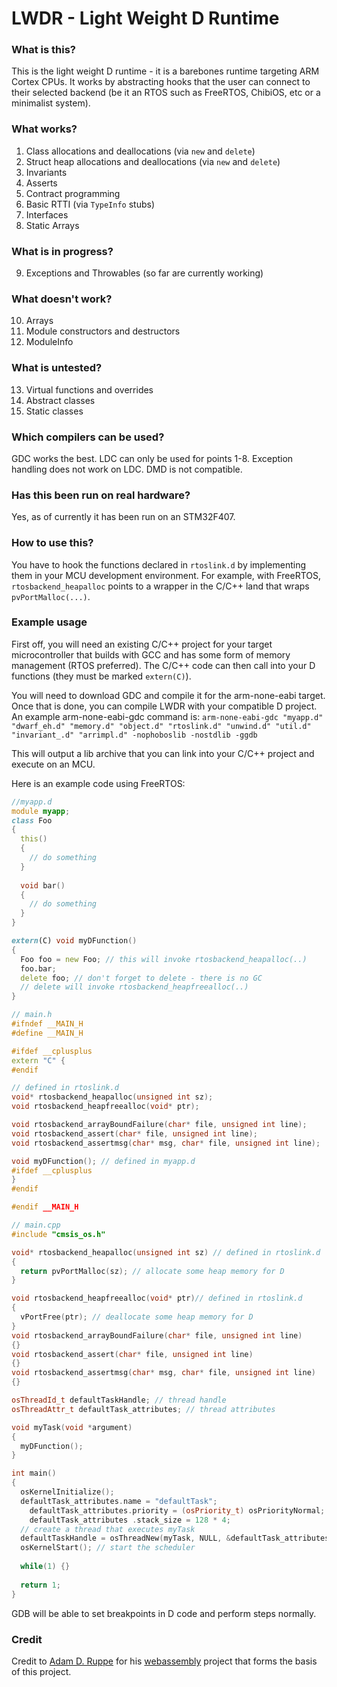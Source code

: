 # LWDR - Light Weight D Runtime

### What is this?
This is the light weight D runtime - it is a barebones runtime targeting ARM Cortex CPUs. It works by abstracting hooks that the user can connect to their selected backend (be it an RTOS such as FreeRTOS, ChibiOS, etc or a minimalist system). 

### What works?
1. Class allocations and deallocations (via `new` and `delete`)
2. Struct heap allocations and deallocations (via `new` and `delete`)
3. Invariants
4. Asserts
5. Contract programming
6. Basic RTTI (via `TypeInfo` stubs)
7. Interfaces
8. Static Arrays

### What is in progress?
9. Exceptions and Throwables (so far are currently working)

### What doesn't work?
10. Arrays
11. Module constructors and destructors
12. ModuleInfo

### What is untested?
13. Virtual functions and overrides
14. Abstract classes
15. Static classes

### Which compilers can be used?
GDC works the best. 
LDC can only be used for points 1-8. Exception handling does not work on LDC.
DMD is not compatible.

### Has this been run on real hardware?
Yes, as of currently it has been run on an STM32F407.

### How to use this?
You have to hook the functions declared in `rtoslink.d` by implementing them in your MCU development environment. For example, with FreeRTOS, `rtosbackend_heapalloc` points to a wrapper in the C/C++ land that wraps `pvPortMalloc(...)`.

### Example usage
First off, you will need an existing C/C++ project for your target microcontroller that builds with GCC and has some form of memory management (RTOS preferred). The C/C++ code can then call into your D functions (they must be marked `extern(C)`).

You will need to download GDC and compile it for the arm-none-eabi target. Once that is done, you can compile LWDR with your compatible D project. An example arm-none-eabi-gdc command is:
`arm-none-eabi-gdc "myapp.d" "dwarf_eh.d" "memory.d" "object.d" "rtoslink.d" "unwind.d" "util.d" "invariant_.d" "arrimpl.d" -nophoboslib -nostdlib -ggdb`

This will output a lib archive that you can link into your C/C++ project and execute on an MCU.

Here is an example code using FreeRTOS:

```d
//myapp.d
module myapp;
class Foo 
{
  this() 
  {
    // do something
  }
  
  void bar()
  {
    // do something
  }
}

extern(C) void myDFunction() 
{
  Foo foo = new Foo; // this will invoke rtosbackend_heapalloc(..)
  foo.bar;
  delete foo; // don't forget to delete - there is no GC
  // delete will invoke rtosbackend_heapfreealloc(..)
}
```

```c++
// main.h
#ifndef __MAIN_H
#define __MAIN_H

#ifdef __cplusplus
extern "C" {
#endif

// defined in rtoslink.d
void* rtosbackend_heapalloc(unsigned int sz);
void rtosbackend_heapfreealloc(void* ptr);

void rtosbackend_arrayBoundFailure(char* file, unsigned int line);
void rtosbackend_assert(char* file, unsigned int line);
void rtosbackend_assertmsg(char* msg, char* file, unsigned int line);

void myDFunction(); // defined in myapp.d
#ifdef __cplusplus
}
#endif

#endif __MAIN_H
```

```c++
// main.cpp
#include "cmsis_os.h"

void* rtosbackend_heapalloc(unsigned int sz) // defined in rtoslink.d
{
  return pvPortMalloc(sz); // allocate some heap memory for D 
}

void rtosbackend_heapfreealloc(void* ptr)// defined in rtoslink.d
{
  vPortFree(ptr); // deallocate some heap memory for D
}
void rtosbackend_arrayBoundFailure(char* file, unsigned int line)
{}
void rtosbackend_assert(char* file, unsigned int line)
{}
void rtosbackend_assertmsg(char* msg, char* file, unsigned int line)
{}

osThreadId_t defaultTaskHandle; // thread handle
osThreadAttr_t defaultTask_attributes; // thread attributes

void myTask(void *argument)
{
  myDFunction();
}

int main()
{
  osKernelInitialize();
  defaultTask_attributes.name = "defaultTask";
	defaultTask_attributes.priority = (osPriority_t) osPriorityNormal;
	defaultTask_attributes .stack_size = 128 * 4;
  // create a thread that executes myTask
  defaultTaskHandle = osThreadNew(myTask, NULL, &defaultTask_attributes);
  osKernelStart(); // start the scheduler
  
  while(1) {}
  
  return 1;
}
```

GDB will be able to set breakpoints in D code and perform steps normally.

### Credit
Credit to [Adam D. Ruppe](https://github.com/adamdruppe) for his [webassembly](https://github.com/adamdruppe/webassembly) project that forms the basis of this project.
